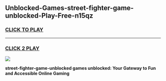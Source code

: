 
## Unblocked-Games-street-fighter-game-unblocked-Play-Free-n15qz
<h3>
<a href="https://premium76.site?title=street-fighter-game-unblocked&ref=17A">CLICK TO PLAY</a></h3>
<hr>

<h3>
<a href="https://premium76.site?title=street-fighter-game-unblocked&ref=17A">CLICK 2 PLAY</a>
  
</h3>

<a href="https://premium76.site?title=street-fighter-game-unblocked&ref=17A"><img src="https://clearcache.store/games.png"></a>


**street-fighter-game-unblocked games unblocked: Your Gateway to Fun and Accessible Online Gaming**
